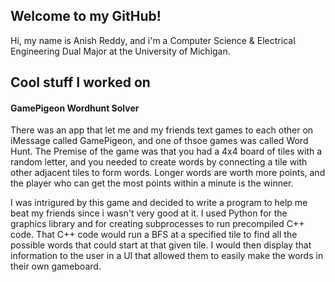 ## Welcome to my GitHub!
Hi, my name is Anish Reddy, and i'm a Computer Science & Electrical Engineering Dual Major at the University of Michigan.

## Cool stuff I worked on
#### GamePigeon Wordhunt Solver
There was an app that let me and my friends text games to each other on iMessage called GamePigeon, and one of thsoe games was called Word Hunt. The Premise of the game was that you had a 4x4 board of tiles with a random letter, and you needed to create words by connecting a tile with other adjacent tiles to form words. Longer words are worth more points, and the player who can get the most points within a minute is the winner. 

I was intrigured by this game and decided to write a program to help me beat my friends since i wasn't very good at it. I used Python for the graphics library and for creating subprocesses to run precompiled C++ code. That C++ code would run a BFS at a specified tile to find all the possible words that could start at that given tile. I would then display that information to the user in a UI that allowed them to easily make the words in their own gameboard.

<!--
**AnishIsReddy/AnishIsReddy** is a ✨ _special_ ✨ repository because its `README.md` (this file) appears on your GitHub profile.

Here are some ideas to get you started:

- 🔭 I’m currently working on ...
- 🌱 I’m currently learning ...
- 👯 I’m looking to collaborate on ...
- 🤔 I’m looking for help with ...
- 💬 Ask me about ...
- 📫 How to reach me: ...
- 😄 Pronouns: ...
- ⚡ Fun fact: ...
-->
